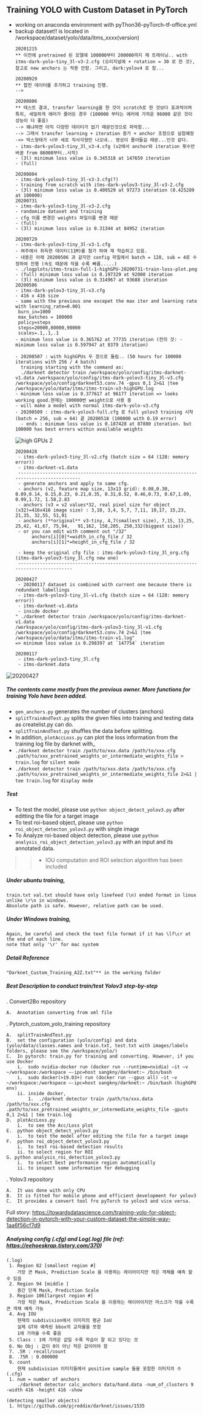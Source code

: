 ## Training YOLO with Custom Dataset in PyTorch
- working on anaconda environment with pyThon36-pyTorch-tf-office.yml  
- backup dataset!! is located in /workspace/dataset/yolo/data/itms_xxxx(version)
   ```angular2html
  20201215
   ** 이전에 pretrained 된 모델에 100000부터 200000까지 재 트레이닝.. with itms-dark-yolo-tiny_3l-v3-2.cfg (오리지널에 + rotation = 30 로 한 것), 참고로 new anchors 는 적용 안함. 그리고, dark:yolov4 로 함...
   
  20200929
   ** 합천 데이터를 추가하고 training 진행.
   --> 
   
  20200806
   ** 테스트 결과, transfer learning을 한 것이 scratch로 한 것보다 효과적이며 특히, 세밀하게 에러가 줄어든 경우 (100000 부타는 에러에 가까운 96000 같은 것이 성능이 더 좋음)
   --> 왜냐하면 아직 다양한 데이터가 없기 때문인것으로 파악함...
   --> 그래서 transfer learning + iteration 증가 + anchor 조정으로 실험예정
   ->> 박스형태가 너무 세로 직사각형만 나오네.. 영상이 줄어들길 때문...인것 같다. 
   - itms-dark-yolov3-tiny_3l_v3-4.cfg (v2에서 anchor와 iteration 횟수만 바꿈 from 86000부터..시작)
   - (3l) minimum loss value is 0.345318 at 147659 iteration
   - (full)  
  
  20200804
   - itms-dark-yolov3-tiny_3l-v3-3.cfg(?)
   - training from scratch with itms-dark-yolov3-tiny_3l-v3-2.cfg
   - (3l) minimum loss value is 0.409529 at 97273 iteration (0.425289 at 100000)
  20200731
   - itms-dark-yolov3-tiny_3l-v3-2.cfg
   - randomize dataset and training
   - cfg 이름 변경은 weights 파일이름 변경 때문   
   - (full) 
   - (3l) minimum loss value is 0.31344 at 84952 iteration
  
  20200729
   - itms-dark-yolov3-tiny_3l-v3-1.cfg
   - 여주에서 취득한 데이터(11M)를 첨가 하여 재 학습하고 있음.
   - 내용은 아래 20200506 과 같지만 config 파일에서 batch = 128, sub = 4로 수정하여 진행 (속도 때문에 작을 수록 빠름.....)
   - ./logplots/itms-train-full-1-highGPU-20200731-train-loss-plot.png
   - (full) minimum loss value is 0.197329 at 92000 iteration
   - (3l) minimum loss value is 0.314967 at 93688 iteration
  20200506
   - itms-dark-yolov3-tiny_3l-v3.cfg
   - 416 x 416 size
   - same with the previous one excepet the max iter and learning rate with learning_rate=0.001
    burn_in=1000
    max_batches = 100000
    policy=steps
    steps=20000,80000,90000
    scales=.1,.1,.1   
   - minimum loss value is 0.365762 at 77735 iteration (전의 것: - minimum loss value is 0.597947 at 8379 iteration) 
  
   - 20200507 : with highGPUs 두 장으로 돌림.. (50 hours for 100000 iterations with 256 / 4 batch)
     training starting with the command as: 
     ./darknet detector train /workspace/yolo/config/itms-darknet-v1.data /workspace/yolo/config/itms-dark-yolov3-tiny_3l-v3.cfg /workspace/yolo/config/darknet53.conv.74 -gpus 0,1 2>&1 |tee /workspace/yolo/data/itms/itms-train-v3-highGPU.log
   - minimum loss value is 0.377617 at 96177 iteration => looks working good.현재는 100000번 weight으로 사용 중
   - will make a model with normal itms-dark-yolo-v3.cfg
   - 20200509 : itms-dark-yolov3-full.cfg 로 full yolov3 training 시작 (batch = 256, sub = 64) 끝 20200518 (100000 with 0.19 error)
	 - ends : minimum loss value is 0.187428 at 87880 iteration. but 100000 has best errors within available weights      
  
  ```
  ![high GPUs 2](./logplots/highGpus_darkent.png)
  ```angular2html
  20200428
   - itms-dark-yolov3-tiny_3l-v2.cfg (batch size = 64 (128: memory error))
   - itms-darknet-v1.data 
   ------------------------------------------------------------------------------------------
   - generate anchors and apply to same cfg.
   - anchors (v2, feature map size, 13x13 grid): 0.08,0.30, 0.09,0.14, 0.15,0.23, 0.21,0.35, 0.31,0.52, 0.46,0.73, 0.67,1.09, 0.99,1.72, 1.58,2.83
   - anchors (v3 = v2 values*32, real pixel size for object (x32)=416x416 image size) : 3,10, 3,4, 5,7, 7,11, 10,17, 15,23, 21,35, 32,55, 51,91
   - anchors (**original** v3-tiny, 4,7(smallest size), 7,15, 13,25,   25,42, 41,67, 75,94,   91,162, 158,205, 250,332(biggest size))
   - or you can edit with comment out "/32" 
        anchors[i][0]*=width_in_cfg_file / 32
        anchors[i][1]*=height_in_cfg_file / 32
       
   - keep the original cfg file : itms-dark-yolov3-tiny_3l_org.cfg (itms-dark-yolov3-tiny_3l.cfg new one) 
   ---------------------------------------------------------------------------------------
  
  20200427
   - 20200117 dataset is combined with current one because there is redundant labellings
   - itms-dark-yolov3-tiny_3l-v1.cfg (batch size = 64 (128: memory error))
   - itms-darknet-v1.data 
   - inside docker 
  " ./darknet detector train /workspace/yolo/config/itms-darknet-v1.data 
  /workspace/yolo/config/itms-dark-yolov3-tiny_3l-v1.cfg 
  /workspace/yolo/config/darknet53.conv.74 2>&1 |tee /workspace/yolo/data/itms/itms-train-v1.log"
  => minimum loss value is 0.298397 at `147754` iteration
  
  20200117
   - itms-dark-yolov3-tiny_3l.cfg
   - itms-darknet.data
  ``` 
![20200427](/logplots/itms-train-vi-20200427-train-loss-plot.png)


##### The contents came mostly from the previous owner. More functions for training Yolo have been added.
- `gen_anchors.py` generates the number of clusters (anchors)
- `splitTrainAndTest.py` splits the given files into training and testing data as createlist.py can do. 
- `splitTrainAndTest.py` shuffles the data before splitting.
- In addition, `plotAccLoss.py` can plot the loss information from the training log file by darknet with_ 
- `./darknet detector train /path/to/xxx.data /path/to/xxx.cfg .path/to/xxx_pretrained_weights_or_intermediate_weights_file > train.log` for `silent mode`
- `./darknet detector train /path/to/xxx.data /path/to/xxx.cfg .path/to/xxx_pretrained_weights_or_intermediate_weights_file 2>&1 | tee train.log` for `display mode`

##### Test
- To test the model, please use `python object_detect_yolov3.py` after editting the file for a target image
- To test roi-based object, please use `python roi_object_detecton_yolov3.py` with single image 
- To Analyze roi-based object detection, please use `python analysis_roi_object_detection_yolov3.py` with an input and its annotated data.
> > + IOU computation and ROI selection algorithm has been included 

##### Under ubuntu training,
    train.txt val.txt should have only linefeed (\n) ended format in linux unlike \r\n in windows.
    Absolute path is safe. However, relative path can be used.
##### Under Windows training,
    Again, be careful and check the text file format if it has \lf\cr at the end of each line.
    note that only '\r' for mac system
##### Detail Reference 
    "Darknet_Custom_Training_A2Z.txt"** in the working folder

##### **Best Description to conduct train/test Yolov3 step-by-step** 
. Convert2Bo repository   
 
    A.	Annotation converting from xml file        

. Pytorch_custom_yolo_training repository    
    
    A.	splitTrainAndTest.py    
	B.	set the configuration (yolo/config) and data (yolo/data/classes.names and train.txt, test.txt with images/labels folders, please see the /workspace/yolo/)
	C.	In pytorch: train.py for training and converting. However, if you use Docker
		i.	sudo nvidia-docker run (docker run --runtime=nvidia) –it –v ~/workspace:/workspace –-ipc=host sangkny/darknet:~ /bin/bash
		i.	sudo docker(>19.03+) run (docker run --gpus all) –it –v ~/workspace:/workspace –-ipc=host sangkny/darknet:~ /bin/bash (highGPU env)
		ii.	inside docker,
			1.	./darknet detector train /path/to/xxx.data /path/to/xxx.cfg .path/to/xxx_pretrained_weights_or_intermediate_weights_file -gputs 0,1 2>&1 | tee train.log
	D.	plotAccLoss.py 
		i.	to see the Acc/Loss plot
	E.	python object_detect_yolov3.py
		i.	to test the model after editing the file for a target image
	F.  python roi_object_detect_yolov3.py
	    i.  to test roi-based detection results
	    ii. to select region for ROI
	G. python analysis_roi_detection_yolov3.py
	    i.  to select best performance region automatically
	    ii. to inspect some information for debugging

. Yolov3 repository

	A.	It was done with only CPU
	B.	It is fitted for mobile phone and efficient development for yolov3
	C.	It provides a convert tool fro pyTorch to yolov3 and vice versa.



Full story:
https://towardsdatascience.com/training-yolo-for-object-detection-in-pytorch-with-your-custom-dataset-the-simple-way-1aa6f56cf7d9

##### Analysing config (.cfg) and Log(.log) file (ref: https://eehoeskrap.tistory.com/370)
```
(.log)
 1. Region 82 [smallest region #]
	가장 큰 Mask, Prediction Scale 을 이용하는 레이어이지만 작은 객체를 예측 할 수 있음
 2. Region 94 [middle ]
	중간 단계 Mask, Prediction Scale 
 3. Region 106[largest region #]
	가장 작은 Mask, Prediction Scale 을 이용하는 레이어이지만 마스크가 작을 수록 큰 객체 예측 가능
 4. Avg IOU 
	현재의 subdivision에서 이미지의 평균 IoU
	실제 GT와 예측된 bbox의 교차율을 뜻함
	1에 가까울 수록 좋음
 5. Class : 1에 가까운 값일 수록 학습이 잘 되고 있다는 것
 6. No Obj : 값이 0이 아닌 작은 값이어야 함
 7. .5R : recall/count 
 8. .75R : 0.000000
 9. count 
	현재 subdivision 이미지들에서 positive sample 들을 포함한 이미지의 수
(.cfg)
 1. num = number of anchors
    ./darknet detector calc_anchors data/hand.data -num_of_clusters 9 -width 416 -height 416 -show 

(detecting smaller objects)
 1. https://github.com/pjreddie/darknet/issues/1535

```
